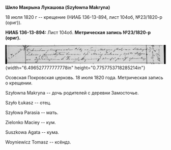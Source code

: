 **Шило Макрына Лукашова (Szyłowna Makryna)**

18 июля 1820 г -- крещение (НИАБ 136-13-894, лист 104об, №23/1820-р
(ориг)).

**НИАБ 136-13-894:** Лист 104об. **Метрическая запись №23/1820-р
(ориг).**

![](./media/9c6f11720442c62d5fa12c4e8f5f40121bd535dd.png){width="6.496527777777778in"
height="0.7757753718285214in"}

Осовская Покровская церковь. 18 июля 1820 года. Метрическая запись о
крещении.

Szyłowna Makryna -- дочь родителей с деревни Замосточье.

Szyło Łukasz -- отец.

Szyłowa Parasia -- мать.

Zielonko Maciey -- кум.

Suszkowa Agata -- кума.

Woyniewicz Tomasz -- ксёндз.
